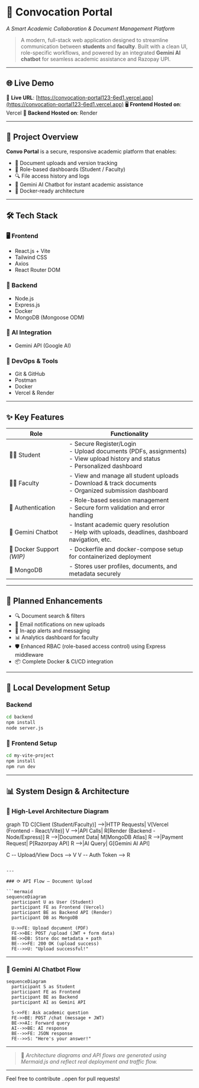 # 📂 Convocation Portal

*A Smart Academic Collaboration & Document Management Platform*

> A modern, full-stack web application designed to streamline communication between **students** and **faculty**. Built with a clean UI, role-specific workflows, and powered by an integrated **Gemini AI chatbot** for seamless academic assistance and Razopay UPI.

---

## 🌐 Live Demo

🔗 **Live URL**: [https://convocation-portal123-6ed1.vercel.app](https://convocation-portal123-6ed1.vercel.app)
🖥️ **Frontend Hosted on**: Vercel
🔧 **Backend Hosted on**: Render

---

## 🚀 Project Overview

**Convo Portal** is a secure, responsive academic platform that enables:

* 📁 Document uploads and version tracking
* 👥 Role-based dashboards (Student / Faculty)
* 🔍 File access history and logs
* 🧠 Gemini AI Chatbot for instant academic assistance
* 🐳 Docker-ready architecture

---

## 🛠️ Tech Stack

### 🖥️ Frontend

* React.js + Vite
* Tailwind CSS
* Axios
* React Router DOM

### 🔧 Backend

* Node.js
* Express.js
* Docker
* MongoDB (Mongoose ODM)

### 🧠 AI Integration

* Gemini API (Google AI)

### 🧰 DevOps & Tools

* Git & GitHub
* Postman
* Docker
* Vercel & Render

---

## ✨ Key Features

| Role                      | Functionality                                                                                                                           |
| ------------------------- | --------------------------------------------------------------------------------------------------------------------------------------- |
| 👩‍🎓 Student             | - Secure Register/Login <br> - Upload documents (PDFs, assignments) <br> - View upload history and status <br> - Personalized dashboard |
| 👨‍🏫 Faculty             | - View and manage all student uploads <br> - Download & track documents <br> - Organized submission dashboard                           |
| 🔐 Authentication         | - Role-based session management <br> - Secure form validation and error handling                                                        |
| 🧠 Gemini Chatbot         | - Instant academic query resolution <br> - Help with uploads, deadlines, dashboard navigation, etc.                                     |
| 🐳 Docker Support *(WIP)* | - Dockerfile and docker-compose setup for containerized deployment                                                                      |
| 💾 MongoDB                | - Stores user profiles, documents, and metadata securely                                                                                |

---

## 📌 Planned Enhancements

* 🔍 Document search & filters
* 📧 Email notifications on new uploads
* 🔔 In-app alerts and messaging
* 📊 Analytics dashboard for faculty
* 🛡️ Enhanced RBAC (role-based access control) using Express middleware
* 📦 Complete Docker & CI/CD integration

---

## 🧪 Local Development Setup

### Backend

```bash
cd backend
npm install
node server.js
```

### 🎨 Frontend Setup

```bash
cd my-vite-project
npm install
npm run dev
```

---

## 📊 System Design & Architecture

### 🧱 High-Level Architecture Diagram


graph TD
  C[Client (Student/Faculty)] -->|HTTP Requests| V[Vercel (Frontend - React/Vite)]
  V -->|API Calls| R[Render (Backend - Node/Express)]
  R -->|Document Data| M[MongoDB Atlas]
  R -->|Payment Request| P[Razorpay API]
  R -->|AI Query| G[Gemini AI API]

  C -- Upload/View Docs --> V
  V -- Auth Token --> R
```

---

### ⟳ API Flow – Document Upload

```mermaid
sequenceDiagram
  participant U as User (Student)
  participant FE as Frontend (Vercel)
  participant BE as Backend API (Render)
  participant DB as MongoDB

  U->>FE: Upload document (PDF)
  FE->>BE: POST /upload (JWT + form data)
  BE->>DB: Store doc metadata + path
  BE-->>FE: 200 OK (upload success)
  FE-->>U: "Upload successful!"
```

---

### 🧠 Gemini AI Chatbot Flow

```mermaid
sequenceDiagram
  participant S as Student
  participant FE as Frontend
  participant BE as Backend
  participant AI as Gemini API

  S->>FE: Ask academic question
  FE->>BE: POST /chat (message + JWT)
  BE->>AI: Forward query
  AI-->>BE: AI response
  BE-->>FE: JSON response
  FE-->>S: "Here's your answer!"
```

---

> 📌 *Architecture diagrams and API flows are generated using Mermaid.js and reflect real deployment and traffic flow.*

---
Feel free to contribute ..open for pull requests!
